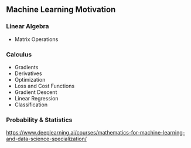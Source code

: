 ## Machine Learning Motivation

### Linear Algebra

- Matrix Operations

### Calculus
- Gradients
- Derivatives
- Optimization
- Loss and Cost Functions
- Gradient Descent
- Linear Regression
- Classification

### Probability & Statistics

https://www.deeplearning.ai/courses/mathematics-for-machine-learning-and-data-science-specialization/  

